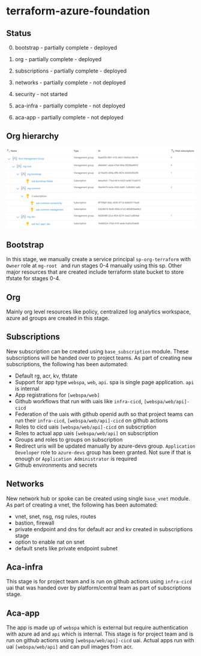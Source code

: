 # terraform-azure-foundation

## Status

0. bootstrap - partially complete - deployed

1. org - partially complete - deployed

2. subscriptions - partially complete - deployed

3. networks - partially complete - not deployed

4. security - not started

5. aca-infra - partially complete - not deployed

6. aca-app - partially complete - not deployed

## Org hierarchy

![Alt text](images/image.png)

## Bootstrap
In this stage, we manually create a service principal ```sp-org-terraform``` with ```Owner``` role at ```mg-root ``` and run stages 0-4 manually using this sp. Other major resources that are created include terraform state bucket to store tfstate for stages 0-4.

## Org
Mainly org level resources like policy, centralized log analytics workspace, azure ad groups are created in this stage. 

## Subscriptions
New subscription can be created using ```base_subscription``` module. These subscriptions will be handed over to project teams. As part of creating new subscriptions, the following has been automated:
- Default rg, acr, kv, tfstate
- Support for app type ```webspa```, ```web```, ```api```. spa is single page application. ```api``` is internal
- App registrations for ```[webspa/web]```
- Github workflows that run with uais like ```infra-cicd```, ```[webspa/web/api]-cicd```
- Federation of the uais with github openid auth so that project teams can run their ```infra-cicd```, ```[webspa/web/api]-cicd``` on github actions
- Roles to cicd uais ```[webspa/web/api]-cicd``` on subscription
- Roles to actual app uais ```[webspa/web/api]``` on subscription 
- Groups and roles to groups on subscription
- Redirect uris will be updated manually by azure-devs group. ```Application Developer``` role to ```azure-devs``` group has been granted. Not sure if that is enough or ```Application Administrator``` is required
- Github environments and secrets

## Networks
New network hub or spoke can be created using single ```base_vnet``` module. As part of creating a vnet, the following has been automated:
- vnet, snet, nsg, nsg rules, routes
- bastion, firewall
- private endpoint and dns for default acr and kv created in subscriptions stage
- option to enable nat on snet
- default snets like private endpoint subnet

## Aca-infra
This stage is for project team and is run on github actions using ```infra-cicd``` uai that was handed over by platform/central team as part of subscriptions stage.

## Aca-app
The app is made up of ```webspa``` which is external but require authentication with azure ad and ```api``` which is internal. This stage is for project team and is run on github actions using ```[webspa/web/api]-cicd``` uai. Actual apps run with uai ```[webspa/web/api]``` and can pull images from acr.